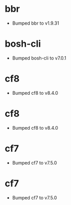 
# bbr

- Bumped bbr to v1.9.31

# bosh-cli

- Bumped bosh-cli to v7.0.1

# cf8

- Bumped cf8 to v8.4.0

# cf8

- Bumped cf8 to v8.4.0

# cf7

- Bumped cf7 to v7.5.0

# cf7

- Bumped cf7 to v7.5.0
